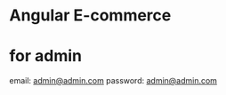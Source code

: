 # Angular E-commerce

for admin
==========================
email: admin@admin.com 
password: admin@admin.com 
